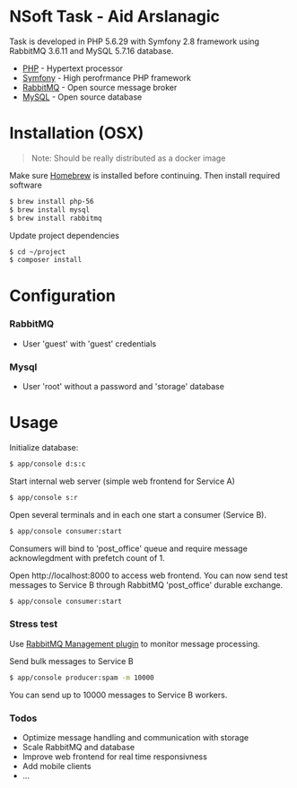 # NSoft Task - Aid Arslanagic

Task is developed in PHP 5.6.29 with Symfony 2.8 framework using RabbitMQ 3.6.11 and MySQL 5.7.16 database.

* [PHP](http://php.net) - Hypertext processor
* [Symfony](https://symfony.com) - High perofrmance PHP framework
* [RabbitMQ](https://www.rabbitmq.com) - Open source message broker
* [MySQL](https://www.mysql.com) - Open source database

# Installation (OSX)

> Note: Should be really distributed as a docker image

Make sure [Homebrew](https://brew.sh) is installed before continuing. Then install required software

```sh
$ brew install php-56
$ brew install mysql
$ brew install rabbitmq
```
Update project dependencies
```sh
$ cd ~/project
$ composer install
```

# Configuration 

### RabbitMQ
 - User 'guest' with 'guest' credentials
### Mysql 
 - User 'root' without a password and 'storage' database

# Usage

Initialize database:
```sh
$ app/console d:s:c
```
Start internal web server (simple web frontend for Service A)
```sh
$ app/console s:r
```
Open several terminals and in each one start a consumer (Service B).
```sh
$ app/console consumer:start
```
Consumers will bind to 'post_office' queue and require message acknowlegdment with prefetch count of 1.

Open http://localhost:8000 to access web frontend. You can now send test messages to Service B through RabbitMQ 'post_office' durable exchange.

```sh
$ app/console consumer:start
```
### Stress test
Use [RabbitMQ Management plugin](https://www.rabbitmq.com/management.html) to monitor message processing. 

Send bulk messages to Service B
```sh
$ app/console producer:spam -m 10000
```
You can send up to 10000 messages to Service B workers.

### Todos

- Optimize message handling and communication with storage
- Scale RabbitMQ and database
- Improve web frontend for real time responsivness
- Add mobile clients
- ...

